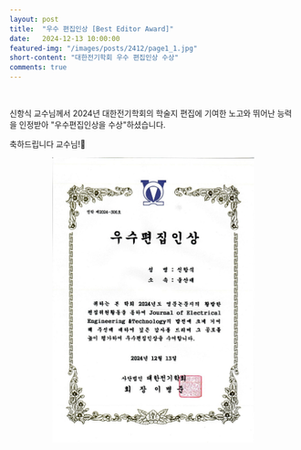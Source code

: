 ```yaml
---
layout: post
title:  "우수 편집인상 [Best Editor Award]" 
date:   2024-12-13 10:00:00
featured-img: "/images/posts/2412/page1_1.jpg"
short-content: "대한전기학회 우수 편집인상 수상" 
comments: true
---
```


<br> 
<p>
신항식 교수님께서 2024년 대한전기학회의 학술지 편집에 기여한 노고와 뛰어난 능력을 인정받아 "우수편집인상을 수상"하셨습니다.


축하드립니다 교수님!🎊

<div style="display: flex; justify-content: center;">
    <span class="image featured"><img src="/images/posts/2412/page1_1.jpg" alt="" style='height: 500px; object-fit: contain;'></span>
</div>
